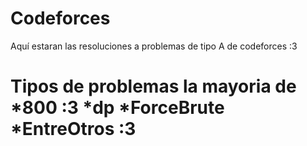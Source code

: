 # Codeforces
Aquí estaran las resoluciones a problemas de tipo A de codeforces :3

# Tipos de problemas la mayoria de *800 :3 *dp *ForceBrute *EntreOtros :3

